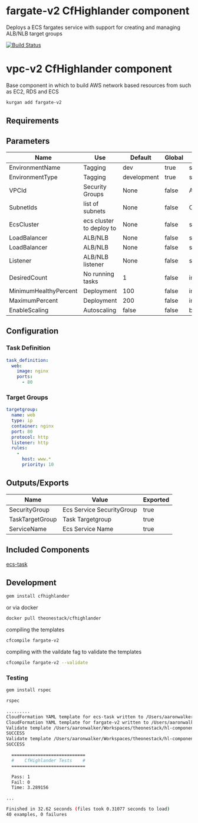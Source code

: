 # fargate-v2 CfHighlander component

Deploys a ECS fargates service with support for creating and managing ALB/NLB target groups

[![Build Status](https://travis-ci.com/theonestack/hl-component-fargate-v2.svg?branch=master)](https://travis-ci.com/theonestack/hl-component-fargate-v2)

# vpc-v2 CfHighlander component

Base component in which to build AWS network based resources from such as EC2, RDS and ECS

```bash
kurgan add fargate-v2
```

## Requirements

## Parameters

| Name | Use | Default | Global | Type | Allowed Values |
| ---- | --- | ------- | ------ | ---- | -------------- |
| EnvironmentName | Tagging | dev | true | string
| EnvironmentType | Tagging | development | true | string | ['development','production']
| VPCId | Security Groups | None | false | AWS::EC2::VPC::Id
| SubnetIds | list of subnets | None | false | CommaDelimitedList
| EcsCluster | ecs cluster to deploy to | None | false | string
| LoadBalancer | ALB/NLB | None | false | string (arn)
| LoadBalancer | ALB/NLB | None | false | string (arn)
| Listener | ALB/NLB listener | None | false | string (arn
| DesiredCount | No running tasks | 1 | false | int
| MinimumHealthyPercent | Deployment | 100 | false | int
| MaximumPercent | Deployment | 200 | false | int
| EnableScaling | Autoscaling | false | false | boolean




## Configuration

### Task Definition

```yaml
task_definition:
  web:
    image: nginx
    ports:
      - 80
```

### Target Groups

```yaml
targetgroup:
  name: web
  type: ip
  container: nginx
  port: 80
  protocol: http
  listener: http
  rules:
    -
      host: www.*
      priority: 10
```

## Outputs/Exports

| Name | Value | Exported |
| ---- | ----- | -------- |
| SecurityGroup | Ecs Service SecurityGroup | true
| TaskTargetGroup | Task Targetgroup | true
| ServiceName | Ecs Service Name | true

## Included Components

[ecs-task](https://github.com/theonestack/hl-component-ecs-task)

## Development

```bash
gem install cfhighlander
```

or via docker

```bash
docker pull theonestack/cfhighlander
```

compiling the templates

```bash
cfcompile fargate-v2
```

compiling with the vaildate fag to validate the templates

```bash
cfcompile fargate-v2 --validate
```

### Testing

```bash
gem install rspec
```

```bash
rspec

.........
CloudFormation YAML template for ecs-task written to /Users/aaronwalker/Workspaces/theonestack/hl-component-fargate-v2/out/yaml/fargatev2Task.compiled.yaml
CloudFormation YAML template for fargate-v2 written to /Users/aaronwalker/Workspaces/theonestack/hl-component-fargate-v2/out/tests/targetgroup_param/fargate-v2.compiled.yaml
Validate template /Users/aaronwalker/Workspaces/theonestack/hl-component-fargate-v2/out/tests/targetgroup_param/fargate-v2.compiled.yaml locally
SUCCESS
Validate template /Users/aaronwalker/Workspaces/theonestack/hl-component-fargate-v2/out/yaml/fargatev2Task.compiled.yaml locally
SUCCESS

  ============================
  #    CfHighlander Tests    #
  ============================

  Pass: 1
  Fail: 0
  Time: 3.289156

...

Finished in 32.62 seconds (files took 0.31077 seconds to load)
40 examples, 0 failures
```



